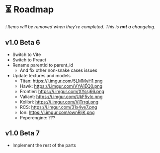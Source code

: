 # ⏳ Roadmap

_❕ Items will be removed when they're completed. This is **not** a changelog._

## v1.0 Beta 6

- Switch to Vite
- Switch to Preact
- Rename parentId to parent_id
  - And fix other non-snake cases issues
- Update textures and models
  - Titan: https://i.imgur.com/5LMMyH1.png
  - Hawk: https://i.imgur.com/VYA1EQ0.png
  - Frontier: https://i.imgur.com/XYssj66.png
  - Valiant: https://i.imgur.com/UkF5vIc.png
  - Kolibri: https://i.imgur.com/VjTrrqi.png
  - RCS: https://i.imgur.com/31x4ve7.png
  - Ion: https://i.imgur.com/ownRjiK.png
  - Peperengine: ???

## v1.0 Beta 7

- Implement the rest of the parts
